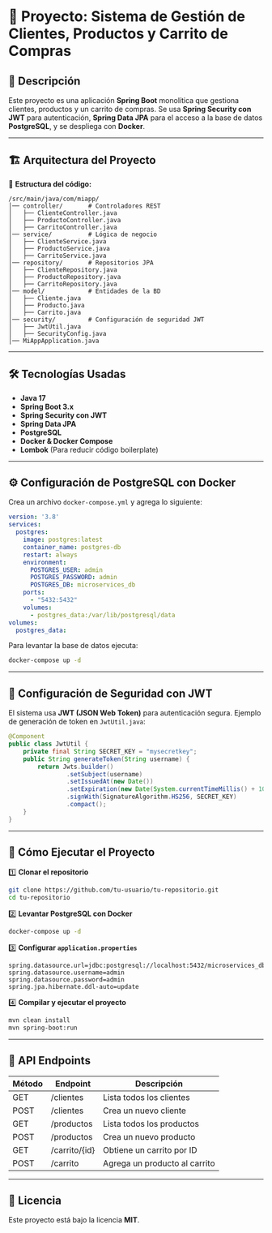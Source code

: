 # 🚀 Proyecto: Sistema de Gestión de Clientes, Productos y Carrito de Compras

## 📌 Descripción
Este proyecto es una aplicación **Spring Boot** monolítica que gestiona clientes, productos y un carrito de compras. Se usa **Spring Security con JWT** para autenticación, **Spring Data JPA** para el acceso a la base de datos **PostgreSQL**, y se despliega con **Docker**.

---

## 🏗 Arquitectura del Proyecto

📁 **Estructura del código:**
```
/src/main/java/com/miapp/
│── controller/       # Controladores REST
│   ├── ClienteController.java
│   ├── ProductoController.java
│   ├── CarritoController.java
│── service/          # Lógica de negocio
│   ├── ClienteService.java
│   ├── ProductoService.java
│   ├── CarritoService.java
│── repository/       # Repositorios JPA
│   ├── ClienteRepository.java
│   ├── ProductoRepository.java
│   ├── CarritoRepository.java
│── model/            # Entidades de la BD
│   ├── Cliente.java
│   ├── Producto.java
│   ├── Carrito.java
│── security/         # Configuración de seguridad JWT
│   ├── JwtUtil.java
│   ├── SecurityConfig.java
│── MiAppApplication.java
```

---

## 🛠 Tecnologías Usadas
- **Java 17**
- **Spring Boot 3.x**
- **Spring Security con JWT**
- **Spring Data JPA**
- **PostgreSQL**
- **Docker & Docker Compose**
- **Lombok** (Para reducir código boilerplate)

---

## ⚙️ Configuración de PostgreSQL con Docker

Crea un archivo `docker-compose.yml` y agrega lo siguiente:
```yaml
version: '3.8'
services:
  postgres:
    image: postgres:latest
    container_name: postgres-db
    restart: always
    environment:
      POSTGRES_USER: admin
      POSTGRES_PASSWORD: admin
      POSTGRES_DB: microservices_db
    ports:
      - "5432:5432"
    volumes:
      - postgres_data:/var/lib/postgresql/data
volumes:
  postgres_data:
```
Para levantar la base de datos ejecuta:
```sh
docker-compose up -d
```

---

## 🔑 Configuración de Seguridad con JWT

El sistema usa **JWT (JSON Web Token)** para autenticación segura.
Ejemplo de generación de token en `JwtUtil.java`:
```java
@Component
public class JwtUtil {
    private final String SECRET_KEY = "mysecretkey";
    public String generateToken(String username) {
        return Jwts.builder()
                .setSubject(username)
                .setIssuedAt(new Date())
                .setExpiration(new Date(System.currentTimeMillis() + 1000 * 60 * 60 * 10))
                .signWith(SignatureAlgorithm.HS256, SECRET_KEY)
                .compact();
    }
}
```

---

## 🚀 Cómo Ejecutar el Proyecto

1️⃣ **Clonar el repositorio**
```sh
git clone https://github.com/tu-usuario/tu-repositorio.git
cd tu-repositorio
```

2️⃣ **Levantar PostgreSQL con Docker**
```sh
docker-compose up -d
```

3️⃣ **Configurar `application.properties`**
```properties
spring.datasource.url=jdbc:postgresql://localhost:5432/microservices_db
spring.datasource.username=admin
spring.datasource.password=admin
spring.jpa.hibernate.ddl-auto=update
```

4️⃣ **Compilar y ejecutar el proyecto**
```sh
mvn clean install
mvn spring-boot:run
```

---

## 📮 API Endpoints
| Método | Endpoint         | Descripción                      |
|--------|-----------------|----------------------------------|
| GET    | /clientes       | Lista todos los clientes        |
| POST   | /clientes       | Crea un nuevo cliente           |
| GET    | /productos      | Lista todos los productos       |
| POST   | /productos      | Crea un nuevo producto          |
| GET    | /carrito/{id}   | Obtiene un carrito por ID       |
| POST   | /carrito        | Agrega un producto al carrito   |

---

## 📜 Licencia
Este proyecto está bajo la licencia **MIT**.

